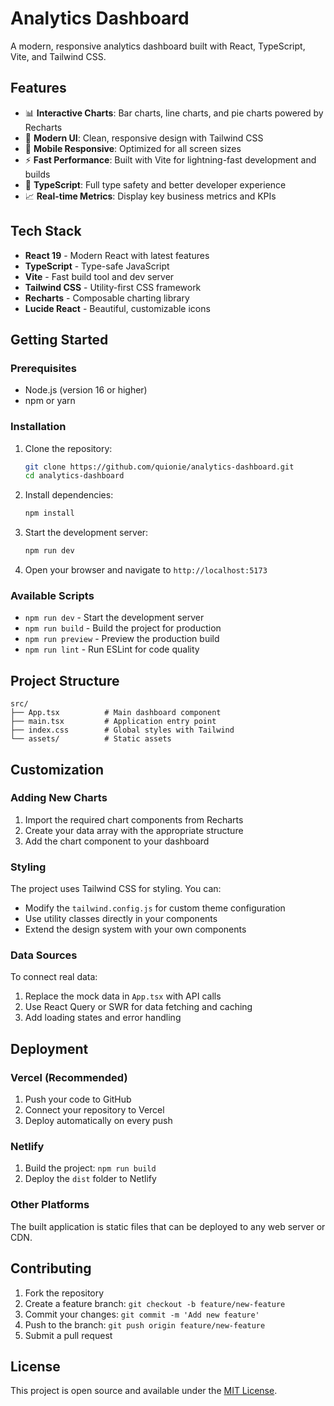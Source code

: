 # Analytics Dashboard

A modern, responsive analytics dashboard built with React, TypeScript, Vite, and Tailwind CSS.

## Features

- 📊 **Interactive Charts**: Bar charts, line charts, and pie charts powered by Recharts
- 🎨 **Modern UI**: Clean, responsive design with Tailwind CSS
- 📱 **Mobile Responsive**: Optimized for all screen sizes
- ⚡ **Fast Performance**: Built with Vite for lightning-fast development and builds
- 🔧 **TypeScript**: Full type safety and better developer experience
- 📈 **Real-time Metrics**: Display key business metrics and KPIs

## Tech Stack

- **React 19** - Modern React with latest features
- **TypeScript** - Type-safe JavaScript
- **Vite** - Fast build tool and dev server
- **Tailwind CSS** - Utility-first CSS framework
- **Recharts** - Composable charting library
- **Lucide React** - Beautiful, customizable icons

## Getting Started

### Prerequisites

- Node.js (version 16 or higher)
- npm or yarn

### Installation

1. Clone the repository:
   ```bash
   git clone https://github.com/quionie/analytics-dashboard.git
   cd analytics-dashboard
   ```

2. Install dependencies:
   ```bash
   npm install
   ```

3. Start the development server:
   ```bash
   npm run dev
   ```

4. Open your browser and navigate to `http://localhost:5173`

### Available Scripts

- `npm run dev` - Start the development server
- `npm run build` - Build the project for production
- `npm run preview` - Preview the production build
- `npm run lint` - Run ESLint for code quality

## Project Structure

```
src/
├── App.tsx          # Main dashboard component
├── main.tsx         # Application entry point
├── index.css        # Global styles with Tailwind
└── assets/          # Static assets
```

## Customization

### Adding New Charts

1. Import the required chart components from Recharts
2. Create your data array with the appropriate structure
3. Add the chart component to your dashboard

### Styling

The project uses Tailwind CSS for styling. You can:
- Modify the `tailwind.config.js` for custom theme configuration
- Use utility classes directly in your components
- Extend the design system with your own components

### Data Sources

To connect real data:
1. Replace the mock data in `App.tsx` with API calls
2. Use React Query or SWR for data fetching and caching
3. Add loading states and error handling

## Deployment

### Vercel (Recommended)

1. Push your code to GitHub
2. Connect your repository to Vercel
3. Deploy automatically on every push

### Netlify

1. Build the project: `npm run build`
2. Deploy the `dist` folder to Netlify

### Other Platforms

The built application is static files that can be deployed to any web server or CDN.

## Contributing

1. Fork the repository
2. Create a feature branch: `git checkout -b feature/new-feature`
3. Commit your changes: `git commit -m 'Add new feature'`
4. Push to the branch: `git push origin feature/new-feature`
5. Submit a pull request

## License

This project is open source and available under the [MIT License](LICENSE).